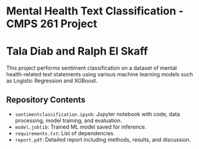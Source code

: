 # Mental Health Text Classification - CMPS 261 Project
# Tala Diab and Ralph El Skaff

This project performs sentiment classification on a dataset of mental health-related text statements using various machine learning models such as Logistic Regression and XGBoost. 

## Repository Contents

- `sentimentclassification.ipynb`: Jupyter notebook with code, data processing, model training, and evaluation.
- `model.joblib`: Trained ML model saved for inference.
- `requirements.txt`: List of dependencies.
- `report.pdf`: Detailed report including methods, results, and discussion.

